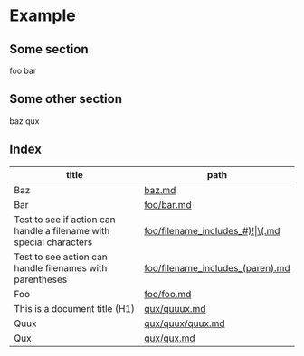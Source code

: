 # Example

## Some section

foo bar

## Some other section

baz qux

<!-- BEGIN generated by takagiy/index-markdown-pages -->
## Index

|title|path|
|----|----|
|Baz|[baz.md](baz.md)|
|Bar|[foo/bar.md](foo/bar.md)|
|Test to see if action can handle a filename with special characters|[foo/filename\_includes\_\#\)\!\|\\\(.md](foo/filename%5fincludes%5f%23%29%21%7c%5c%28.md)|
|Test to see action can handle filenames with parentheses|[foo/filename\_includes\_\(paren\).md](foo/filename%5fincludes%5f%28paren%29.md)|
|Foo|[foo/foo.md](foo/foo.md)|
|This is a document title \(H1\)|[qux/quuux.md](qux/quuux.md)|
|Quux|[qux/quux/quux.md](qux/quux/quux.md)|
|Qux|[qux/qux.md](qux/qux.md)|
<!-- END generated by takagiy/index-markdown-pages -->